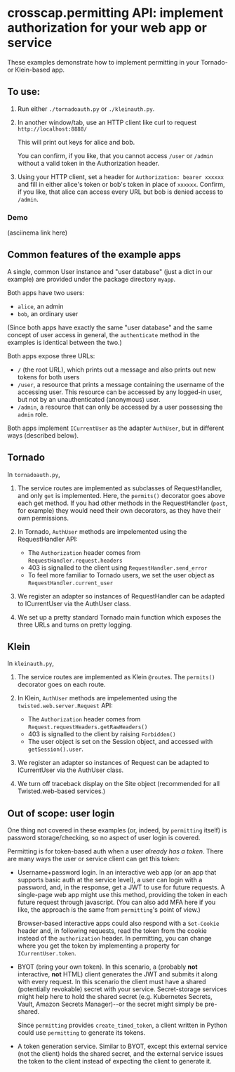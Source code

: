# crosscap.permitting API: implement authorization for your web app or service


These examples demonstrate how to implement permitting in your Tornado- or Klein-based app.

## To use:

1. Run either `./tornadoauth.py` or `./kleinauth.py`.

2. In another window/tab, use an HTTP client like curl to request `http://localhost:8888/`

   This will print out keys for alice and bob.

   You can confirm, if you like, that you cannot access `/user` or `/admin` without a valid token
   in the Authorization header.

3. Using your HTTP client, set a header for `Authorization: bearer xxxxxx` and fill in either alice's
   token or bob's token in place of `xxxxxx`. Confirm, if you like, that alice can access every URL
   but bob is denied access to `/admin`.

### Demo

(asciinema link here)

## Common features of the example apps

A single, common User instance and "user database" (just a dict in our example) are provided under the package directory `myapp`.

Both apps have two users:

- `alice`, an admin
- `bob`, an ordinary user

(Since both apps have exactly the same "user database" and the same concept of user access in general,
the `authenticate` method in the examples is identical between the two.)

Both apps expose three URLs:

- `/` (the root URL), which prints out a message and also prints out new tokens for both users 
- `/user`, a resource that prints a message containing the username of the
 accessing user. This resource can be accessed by any logged-in user, but not
 by an unauthenticated (anonymous) user.
- `/admin`, a resource that can only be accessed by a user possessing the `admin` role.

Both apps implement `ICurrentUser` as the adapter `AuthUser`, but in different ways (described below).


## Tornado

In `tornadoauth.py`,

1. The service routes are implemented as subclasses of RequestHandler, and only `get` is implemented. Here,
 the `permits()` decorator goes above each get method. If you had other methods in the RequestHandler (`post`, for
 example) they would need their own decorators, as they have their own permissions.

2. In Tornado, `AuthUser` methods are impelemented using the RequestHandler API:

    - The `Authorization` header comes from `RequestHandler.request.headers`
    - 403 is signalled to the client using `RequestHandler.send_error`
    - To feel more familiar to Tornado users, we set the user object as `RequestHandler.current_user`

3. We register an adapter so instances of RequestHandler can be adapted to ICurrentUser via the AuthUser class.

4. We set up a pretty standard Tornado main function which exposes the three URLs and turns on pretty logging.


## Klein

In `kleinauth.py`,

1. The service routes are implemented as Klein `@route`s. The `permits()` decorator goes on each route.

2. In Klein, `AuthUser` methods are impelemented using the `twisted.web.server.Request` API:

    - The `Authorization` header comes from `Request.requestHeaders.getRawHeaders()`
    - 403 is signalled to the client by raising `Forbidden()`
    - The user object is set on the Session object, and accessed with `getSession().user`.

3. We register an adapter so instances of Request can be adapted to ICurrentUser via the AuthUser class.

4. We turn off traceback display on the Site object (recommended for all Twisted.web-based services.)


## Out of scope: user login

One thing not covered in these examples (or, indeed, by `permitting` itself) is
password storage/checking, so no aspect of user login is covered.

Permitting is for token-based auth when a user *already has a token*. There
are many ways the user or service client can get this token:

- Username+password login. In an interactive web app (or an app that supports
 basic auth at the service level), a user can login with a password, and, in
 the response, get a JWT to use for future requests. A single-page web app
 might use this method, providing the token in each future request through
 javascript. (You can also add MFA here if you like, the approach is the same
 from `permitting`'s point of view.)
 
   Browser-based interactive apps could also respond with a `Set-Cookie` header
 and, in following requests, read the token from the cookie instead of the
 `authorization` header. In permitting, you can change where you get the
 token by implementing a property for `ICurrentUser.token`.

- BYOT (bring your own token). In this scenario, a (probably **not**
 interactive, **not** HTML) client generates the JWT and submits it
 along with every request. In this scenario the client must have a shared
 (potentially revokable) secret with your service. Secret-storage services
 might help here to hold the shared secret (e.g. Kubernetes Secrets, Vault,
 Amazon Secrets Manager)--or the secret might simply be pre-shared.

   Since `permitting` provides `create_timed_token`, a client written in
 Python could use `permitting` to generate its tokens.

- A token generation service. Similar to BYOT, except this external service
 (not the client) holds the shared secret, and the external service
 issues the token to the client instead of expecting the client to generate
 it.
